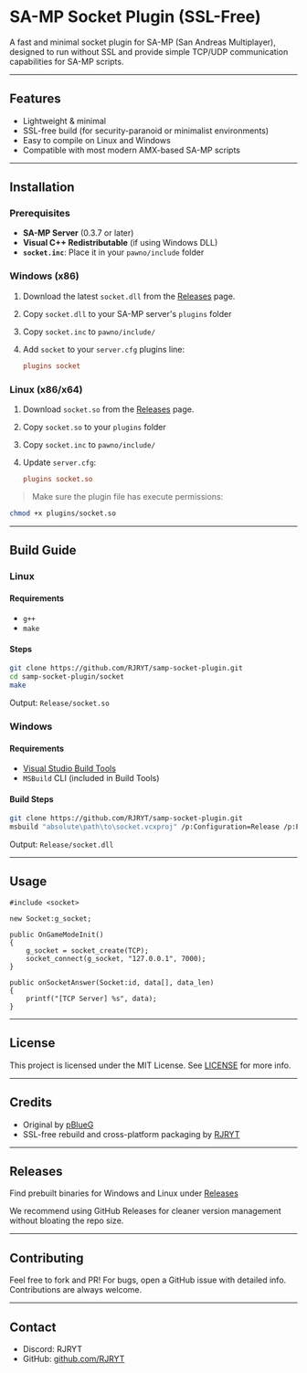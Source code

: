 # SA-MP Socket Plugin (SSL-Free)

A fast and minimal socket plugin for SA-MP (San Andreas Multiplayer), designed to run without SSL and provide simple TCP/UDP communication capabilities for SA-MP scripts.

---

## Features

* Lightweight & minimal
* SSL-free build (for security-paranoid or minimalist environments)
* Easy to compile on Linux and Windows
* Compatible with most modern AMX-based SA-MP scripts

---

## Installation

### Prerequisites

* **SA-MP Server** (0.3.7 or later)
* **Visual C++ Redistributable** (if using Windows DLL)
* **`socket.inc`**: Place it in your `pawno/include` folder

### Windows (x86)

1. Download the latest `socket.dll` from the [Releases](https://github.com/RJRYT/samp-socket-plugin/releases) page.
2. Copy `socket.dll` to your SA-MP server's `plugins` folder
3. Copy `socket.inc` to `pawno/include/`
4. Add `socket` to your `server.cfg` plugins line:

   ```ini
   plugins socket
   ```

### Linux (x86/x64)

1. Download `socket.so` from the [Releases](https://github.com/RJRYT/samp-socket-plugin/releases) page.
2. Copy `socket.so` to your `plugins` folder
3. Copy `socket.inc` to `pawno/include/`
4. Update `server.cfg`:

   ```ini
   plugins socket.so
   ```

> Make sure the plugin file has execute permissions:

```bash
chmod +x plugins/socket.so
```

---

## Build Guide

### Linux

#### Requirements

* `g++`
* `make`

#### Steps

```bash
git clone https://github.com/RJRYT/samp-socket-plugin.git
cd samp-socket-plugin/socket
make
```

Output: `Release/socket.so`

### Windows

#### Requirements

* [Visual Studio Build Tools](https://visualstudio.microsoft.com/downloads/#build-tools-for-visual-studio-2022)
* `MSBuild` CLI (included in Build Tools)

#### Build Steps

```bash
git clone https://github.com/RJRYT/samp-socket-plugin.git
msbuild "absolute\path\to\socket.vcxproj" /p:Configuration=Release /p:Platform=Win32
```

Output: `Release/socket.dll`

---

## Usage

```pawn
#include <socket>

new Socket:g_socket;

public OnGameModeInit()
{
    g_socket = socket_create(TCP);
    socket_connect(g_socket, "127.0.0.1", 7000);
}

public onSocketAnswer(Socket:id, data[], data_len)
{
    printf("[TCP Server] %s", data);
}
```

---

## License

This project is licensed under the MIT License. See [LICENSE](./LICENSE) for more info.

---

## Credits

* Original by [pBlueG](https://github.com/pBlueG/Socket)
* SSL-free rebuild and cross-platform packaging by [RJRYT](https://github.com/RJRYT)
---

## Releases

Find prebuilt binaries for Windows and Linux under [Releases](https://github.com/RJRYT/samp-socket-plugin/releases)

We recommend using GitHub Releases for cleaner version management without bloating the repo size.

---

## Contributing

Feel free to fork and PR! For bugs, open a GitHub issue with detailed info. Contributions are always welcome.

---

## Contact

* Discord: RJRYT
* GitHub: [github.com/RJRYT](https://github.com/RJRYT)